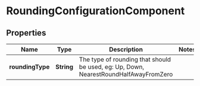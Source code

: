 

# RoundingConfigurationComponent


## Properties

Name | Type | Description | Notes
------------ | ------------- | ------------- | -------------
**roundingType** | **String** | The type of rounding that should be used, eg: Up, Down, NearestRoundHalfAwayFromZero | 



